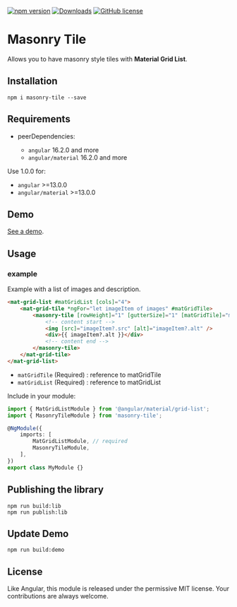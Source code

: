 [![npm version](https://badge.fury.io/js/masonry-tile.svg)](https://badge.fury.io/js/masonry-tile) [![Downloads](https://img.shields.io/npm/dm/masonry-tile.svg)](https://www.npmjs.com/package/masonry-tile) [![GitHub license](https://img.shields.io/badge/license-MIT-blue.svg)](https://raw.githubusercontent.com/Harvest-Dev/masonry-tile/master/LICENSE.md)

# Masonry Tile

Allows you to have masonry style tiles with **Material Grid List**.

## Installation

```
npm i masonry-tile --save
```

## Requirements

-   peerDependencies:

    -   `angular` 16.2.0 and more
    -   `angular/material` 16.2.0 and more

Use 1.0.0 for:

-   `angular` >=13.0.0
-   `angular/material` >=13.0.0

## Demo

[See a demo](https://harvest-dev.github.io/masonry-tile/dist/masonry-tile-demo/).

## Usage

### example

Example with a list of images and description.

```html
<mat-grid-list #matGridList [cols]="4">
    <mat-grid-tile *ngFor="let imageItem of images" #matGridTile>
        <masonry-tile [rowHeight]="1" [gutterSize]="1" [matGridTile]="matGridTile" [matGridList]="matGridList">
            <!-- content start -->
            <img [src]="imageItem?.src" [alt]="imageItem?.alt" />
            <div>{{ imageItem?.alt }}</div>
            <!-- content end -->
        </masonry-tile>
    </mat-grid-tile>
</mat-grid-list>
```

-   `matGridTile` (Required) : reference to matGridTile
-   `matGridList` (Required) : reference to matGridList

Include in your module:

```ts
import { MatGridListModule } from '@angular/material/grid-list';
import { MasonryTileModule } from 'masonry-tile';

@NgModule({
    imports: [
        MatGridListModule, // required
        MasonryTileModule,
    ],
})
export class MyModule {}
```

## Publishing the library

```
npm run build:lib
npm run publish:lib
```

## Update Demo

```
npm run build:demo
```

## License

Like Angular, this module is released under the permissive MIT license. Your contributions are always welcome.
